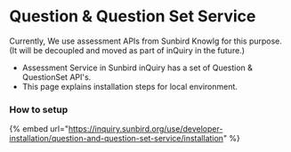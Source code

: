 # Question & Question Set Service

Currently, We use assessment APIs from Sunbird Knowlg for this purpose. (It will be decoupled and moved as part of inQuiry in the future.)

* Assessment Service in Sunbird inQuiry has a set of Question & QuestionSet API's.
* This page explains installation steps for local environment.

### How to setup

{% embed url="https://inquiry.sunbird.org/use/developer-installation/question-and-question-set-service/installation" %}

